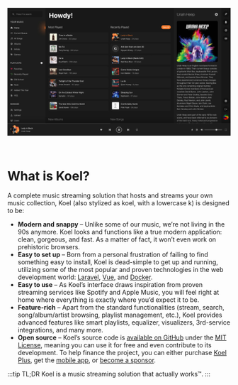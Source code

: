 ![Koel's homepage](../assets/img/home.webp)

<br>

# What is Koel?

A complete music streaming solution that hosts and streams your own music collection, Koel (also stylized as koel, with a lowercase k) is designed to be:

* **Modern and snappy** – Unlike some of our music, we’re not living in the 90s anymore. Koel looks and functions like a true modern application: clean, gorgeous, and fast. As a matter of fact, it won’t even work on prehistoric browsers.
* **Easy to set up** – Born from a personal frustration of failing to find something easy to install, Koel is dead-simple to get up and running, utilizing some of the most popular and proven technologies in the web development world: [Laravel](https://laravel.com), [Vue](https://vuejs.org), and [Docker](https://www.docker.com/).
* **Easy to use** – As Koel’s interface draws inspiration from proven streaming services like Spotify and Apple Music, you will feel right at home where everything is exactly where you’d expect it to be.
* **Feature-rich** – Apart from the standard functionalities (stream, search, song/album/artist browsing, playlist management, etc.), Koel provides advanced features like smart playlists, equalizer, visualizers, 3rd-service integrations, and many more.
* **Open source** – Koel’s source code is [available on GitHub](https://github.conm/koel/koel) under the [MIT License](https://opensource.org/license/mit), meaning you can use it for free and even contribute to its development. To help finance the project, you can either purchase [Koel Plus](/plus/what-is-koel-plus), get the [mobile app](/mobile-apps), or [become a sponsor](https://github.com/sponsors/phanan).

:::tip TL;DR
Koel is a music streaming solution that actually works™.
:::
